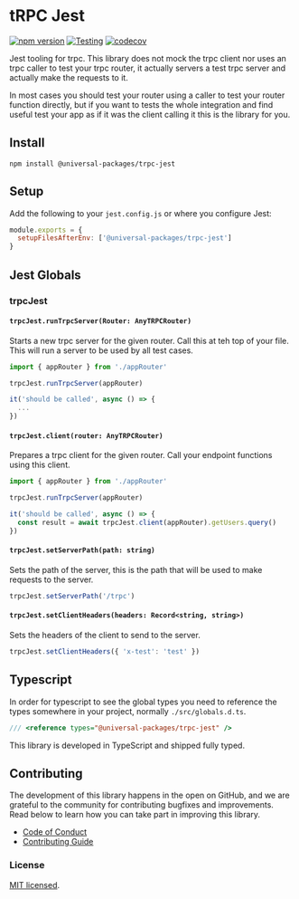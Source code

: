 # tRPC Jest

[![npm version](https://badge.fury.io/js/@universal-packages%2Ftrpc-jest.svg)](https://www.npmjs.com/package/@universal-packages/trpc-jest)
[![Testing](https://github.com/universal-packages/universal-trpc-jest/actions/workflows/testing.yml/badge.svg)](https://github.com/universal-packages/universal-trpc-jest/actions/workflows/testing.yml)
[![codecov](https://codecov.io/gh/universal-packages/universal-trpc-jest/branch/main/graph/badge.svg?token=CXPJSN8IGL)](https://codecov.io/gh/universal-packages/universal-trpc-jest)

Jest tooling for trpc. This library does not mock the trpc client nor uses an trpc caller to test your trpc router, it actually servers a test trpc server and actually make the requests to it.

In most cases you should test your router using a caller to test your router function directly, but if you want to tests the whole integration and find useful test your app as if it was the client calling it this is the library for you.

## Install

```shell
npm install @universal-packages/trpc-jest
```

## Setup

Add the following to your `jest.config.js` or where you configure Jest:

```js
module.exports = {
  setupFilesAfterEnv: ['@universal-packages/trpc-jest']
}
```

## Jest Globals

### trpcJest

#### **`trpcJest.runTrpcServer(Router: AnyTRPCRouter)`**

Starts a new trpc server for the given router. Call this at teh top of your file. This will run a server to be used by all test cases.

```js
import { appRouter } from './appRouter'

trpcJest.runTrpcServer(appRouter)

it('should be called', async () => {
  ...
})
```

#### **`trpcJest.client(router: AnyTRPCRouter)`**

Prepares a trpc client for the given router. Call your endpoint functions using this client.

```js
import { appRouter } from './appRouter'

trpcJest.runTrpcServer(appRouter)

it('should be called', async () => {
  const result = await trpcJest.client(appRouter).getUsers.query()
})
```

#### **`trpcJest.setServerPath(path: string)`**

Sets the path of the server, this is the path that will be used to make requests to the server.

```js
trpcJest.setServerPath('/trpc')
``` 

#### **`trpcJest.setClientHeaders(headers: Record<string, string>)`**

Sets the headers of the client to send to the server.

```js
trpcJest.setClientHeaders({ 'x-test': 'test' })
```

## Typescript

In order for typescript to see the global types you need to reference the types somewhere in your project, normally `./src/globals.d.ts`.

```ts
/// <reference types="@universal-packages/trpc-jest" />
```

This library is developed in TypeScript and shipped fully typed.

## Contributing

The development of this library happens in the open on GitHub, and we are grateful to the community for contributing bugfixes and improvements. Read below to learn how you can take part in improving this library.

- [Code of Conduct](./CODE_OF_CONDUCT.md)
- [Contributing Guide](./CONTRIBUTING.md)

### License

[MIT licensed](./LICENSE).
